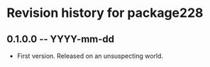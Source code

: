 # Revision history for package228

## 0.1.0.0 -- YYYY-mm-dd

* First version. Released on an unsuspecting world.
